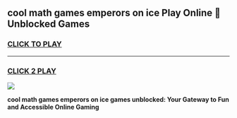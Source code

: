 
## cool math games emperors on ice Play Online 👋 Unblocked Games
<h3>
<a href="https://news.freeplayer.one?title=cool_math_games_emperors_on_ice&ref=17CMG">CLICK TO PLAY</a></h3>
<hr>

<h3>
<a href="https://news.freeplayer.one?title=cool_math_games_emperors_on_ice&ref=17CMG">CLICK 2 PLAY</a>
  
</h3>

<a href="https://news.freeplayer.one?title=cool_math_games_emperors_on_ice&ref=17CMG/"><img src="https://clearcache.store/games.png"></a>


**cool math games emperors on ice games unblocked: Your Gateway to Fun and Accessible Online Gaming**
